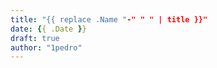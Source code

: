 ```yaml
---
title: "{{ replace .Name "-" " " | title }}"
date: {{ .Date }}
draft: true
author: "1pedro"
---
```


